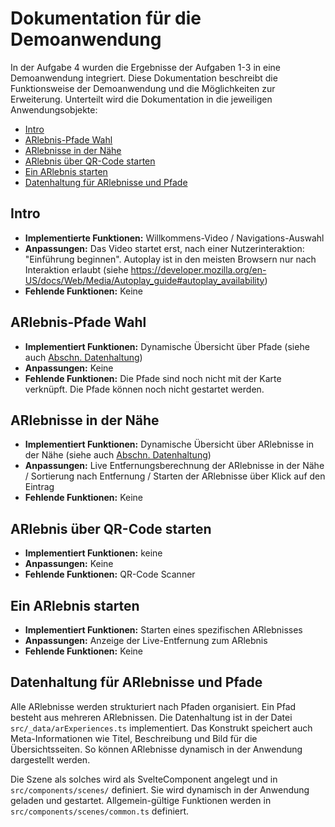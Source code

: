 # Dokumentation für die Demoanwendung

In der Aufgabe 4 wurden die Ergebnisse der Aufgaben 1-3 in eine Demoanwendung integriert. Diese Dokumentation beschreibt die Funktionsweise der Demoanwendung und die Möglichkeiten zur Erweiterung. Unterteilt wird die Dokumentation in die jeweiligen Anwendungsobjekte:

* [Intro](#intro)
* [ARlebnis-Pfade Wahl](#arlebnis-pfade-wahl)
* [ARlebnisse in der Nähe](#arlebnisse-in-der-nähe)
* [ARlebnis über QR-Code starten](#arlebnis-über-qr-code-starten)
* [Ein ARlebnis starten](#ein-arlebnis-starten)
* [Datenhaltung für ARlebnisse und Pfade](#datenhaltung-für-arlebnisse-und-pfade)

## Intro

* **Implementierte Funktionen:** Willkommens-Video / Navigations-Auswahl
* **Anpassungen:** Das Video startet erst, nach einer Nutzerinteraktion: "Einführung beginnen". Autoplay ist in den meisten Browsern nur nach Interaktion erlaubt (siehe <https://developer.mozilla.org/en-US/docs/Web/Media/Autoplay_guide#autoplay_availability>)
* **Fehlende Funktionen:** Keine

## ARlebnis-Pfade Wahl

* **Implementiert Funktionen:** Dynamische Übersicht über Pfade (siehe auch [Abschn. Datenhaltung](#datenhaltung-für-arlebnisse-und-pfade))
* **Anpassungen:** Keine
* **Fehlende Funktionen:** Die Pfade sind noch nicht mit der Karte verknüpft. Die Pfade können noch nicht gestartet werden.

## ARlebnisse in der Nähe

* **Implementiert Funktionen:** Dynamische Übersicht über ARlebnisse in der Nähe (siehe auch [Abschn. Datenhaltung](#datenhaltung-für-arlebnisse-und-pfade))
* **Anpassungen:** Live Entfernungsberechnung der ARlebnisse in der Nähe / Sortierung nach Entfernung / Starten der ARlebnisse über Klick auf den Eintrag
* **Fehlende Funktionen:** Keine

## ARlebnis über QR-Code starten

* **Implementiert Funktionen:** keine
* **Anpassungen:** Keine
* **Fehlende Funktionen:** QR-Code Scanner

## Ein ARlebnis starten

* **Implementiert Funktionen:** Starten eines spezifischen ARlebnisses
* **Anpassungen:** Anzeige der Live-Entfernung zum ARlebnis
* **Fehlende Funktionen:** Keine

## Datenhaltung für ARlebnisse und Pfade

Alle ARlebnisse werden strukturiert nach Pfaden organisiert. Ein Pfad besteht aus mehreren ARlebnissen. Die Datenhaltung ist in der Datei `src/_data/arExperiences.ts` implementiert. Das Konstrukt speichert auch Meta-Informationen wie Titel, Beschreibung und Bild für die Übersichtsseiten. So können ARlebnisse dynamisch in der Anwendung dargestellt werden.

Die Szene als solches wird als SvelteComponent angelegt und in `src/components/scenes/` definiert. Sie wird dynamisch in der Anwendung geladen und gestartet. Allgemein-gültige Funktionen werden in `src/components/scenes/common.ts` definiert.
